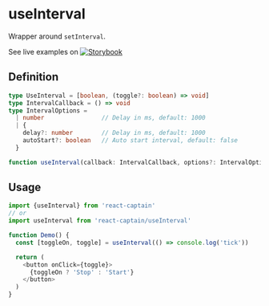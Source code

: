 # useInterval

Wrapper around `setInterval`.

See live examples on [![Storybook](https://cdn.jsdelivr.net/gh/storybooks/brand@master/badge/badge-storybook.svg)](https://react-captain.soywod.me/?selectedKind=useInterval&selectedStory=Default&full=0&addons=1&stories=1&panelRight=0&addonPanel=storybook%2Factions%2Factions-panel)

## Definition

```typescript
type UseInterval = [boolean, (toggle?: boolean) => void]
type IntervalCallback = () => void
type IntervalOptions =
  | number                // Delay in ms, default: 1000
  | {
    delay?: number        // Delay in ms, default: 1000
    autoStart?: boolean   // Auto start interval, default: false
  }

function useInterval(callback: IntervalCallback, options?: IntervalOptions): UseInterval
```

## Usage

```typescript
import {useInterval} from 'react-captain'
// or
import useInterval from 'react-captain/useInterval'

function Demo() {
  const [toggleOn, toggle] = useInterval(() => console.log('tick'))

  return (
    <button onClick={toggle}>
      {toggleOn ? 'Stop' : 'Start'}
    </button>
  )
}
```
